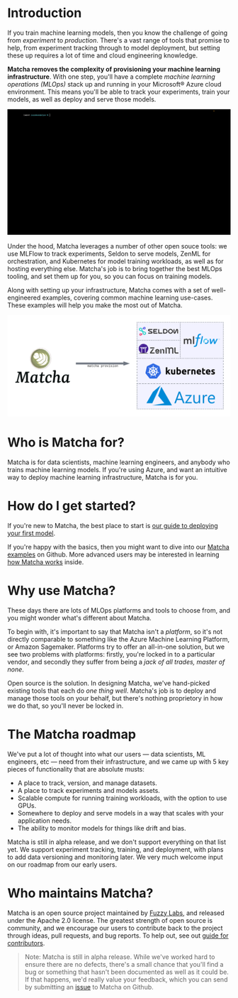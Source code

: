 # Introduction

If you train machine learning models, then you know the challenge of going from _experiment_ to _production_. There's a vast range of tools that promise to help, from experiment tracking through to model deployment, but setting these up requires a lot of time and cloud engineering knowledge.

**Matcha removes the complexity of provisioning your machine learning infrastructure**. With one step, you'll have a complete _machine learning operations (MLOps)_ stack up and running in your Microsoft® Azure cloud environment. This means you'll be able to track your experiments, train your models, as well as deploy and serve those models.

![Animation of Matcha provision](img/matcha-provision.gif)

Under the hood, Matcha leverages a number of other open souce tools: we use MLFlow to track experiments, Seldon to serve models, ZenML for orchestration, and Kubernetes for model training workloads, as well as for hosting everything else. Matcha's job is to bring together the best MLOps tooling, and set them up for you, so you can focus on training models.

Along with setting up your infrastructure, Matcha comes with a set of well-engineered examples, covering common machine learning use-cases. These examples will help you make the most out of Matcha.

![Diagram illustrating how Matcha provisions a stack of MLOps tools on top of Kubernetes](img/stack-diagram.png)

# Who is Matcha for?

Matcha is for data scientists, machine learning engineers, and anybody who trains machine learning models. If you're using Azure, and want an intuitive way to deploy machine learning infrastructure, Matcha is for you.

# How do I get started?

If you're new to Matcha, the best place to start is [our guide to deploying your first model](getting-started.md).

If you're happy with the basics, then you might want to dive into our [Matcha examples](https://github.com/fuzzylabs/matcha-examples) on Github. More advanced users may be interested in learning [how Matcha works](inside-matcha.md) inside.

# Why use Matcha?

These days there are lots of MLOps platforms and tools to choose from, and you might wonder what's different about Matcha.

To begin with, it's important to say that Matcha isn't a _platform_, so it's not directly comparable to something like the Azure Machine Learning Platform, or Amazon Sagemaker. Platforms try to offer an all-in-one solution, but we see two problems with platforms: firstly, you're locked in to a particular vendor, and secondly they suffer from being a _jack of all trades, master of none_.

Open source is the solution. In designing Matcha, we've hand-picked existing tools that each do _one thing well_. Matcha's job is to deploy and manage those tools on your behalf, but there's nothing proprietory in how we do that, so you'll never be locked in.

# The Matcha roadmap

We've put a lot of thought into what our users — data scientists, ML engineers, etc — need from their infrastructure, and we came up with 5 key pieces of functionality that are absolute musts:

* A place to track, version, and manage datasets.
* A place to track experiments and models assets.
* Scalable compute for running training workloads, with the option to use GPUs.
* Somewhere to deploy and serve models in a way that scales with your application needs.
* The ability to monitor models for things like drift and bias.

Matcha is still in alpha release, and we don't support everything on that list yet. We support experiment tracking, training, and deployment, with plans to add data versioning and monitoring later. We very much welcome input on our roadmap from our early users.

# Who maintains Matcha?

Matcha is an open source project maintained by [Fuzzy Labs](https://fuzzylabs.ai), and released under the Apache 2.0 license. The greatest strength of open source is community, and we encourage our users to contribute back to the project through ideas, pull requests, and bug reports. To help out, see out [guide for contributors](https://github.com/fuzzylabs/matcha/blob/main/CONTRIBUTING.md).

> Note: Matcha is still in alpha release. While we've worked hard to ensure there are no defects, there's a small chance that you'll find a bug or something that hasn't been documented as well as it could be. If that happens, we'd really value your feedback, which you can send by submitting an [issue](https://github.com/fuzzylabs/matcha/issues/new/choose) to Matcha on Github.

